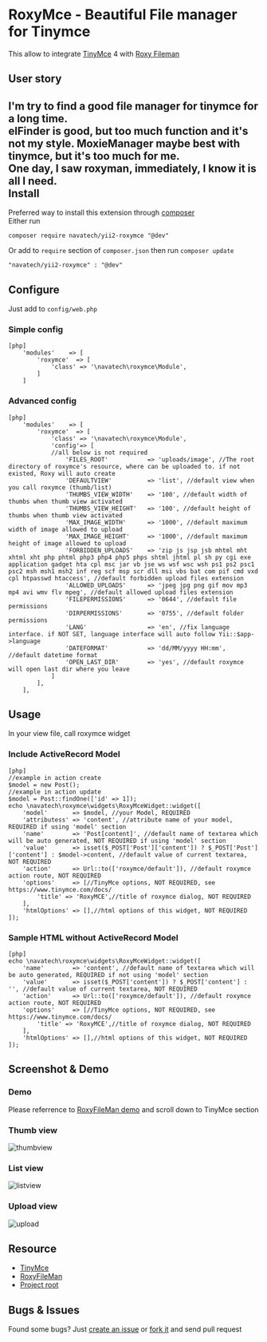# RoxyMce - Beautiful File manager for Tinymce
This allow to integrate [TinyMce](https://github.com/tinymce/tinymce) 4 with [Roxy Fileman](http://roxyfileman.com)

User story
---
I'm try to find a good file manager for tinymce for a long time.  
elFinder is good, but too much function and it's not my style. MoxieManager maybe best with tinymce, but it's too much for me.  
One day, I saw roxyman, immediately, I know it is all I need.  
Install
---
Preferred way to install this extension through [composer](http://getcomposer.org)  
Either run
~~~
composer require navatech/yii2-roxymce "@dev"
~~~
Or add to `require` section of `composer.json` then run `composer update`
~~~
"navatech/yii2-roxymce" : "@dev" 
~~~
Configure
---
Just add to `config/web.php`
### Simple config
~~~
[php]
	'modules'    => [
		'roxymce'  => [
			'class' => '\navatech\roxymce\Module',
		]
	]
~~~
### Advanced config
~~~
[php]
	'modules'    => [
		'roxymce'  => [
			'class' => '\navatech\roxymce\Module',
			'config'=> [
			//all below is not required
				'FILES_ROOT'           => 'uploads/image', //The root directory of roxymce's resource, where can be uploaded to. if not existed, Roxy will auto create
				'DEFAULTVIEW'          => 'list', //default view when you call roxymce (thumb/list)
				'THUMBS_VIEW_WIDTH'    => '100', //default width of thumbs when thumb view activated
				'THUMBS_VIEW_HEIGHT'   => '100', //default height of thumbs when thumb view activated
				'MAX_IMAGE_WIDTH'      => '1000', //default maximum width of image allowed to upload
				'MAX_IMAGE_HEIGHT'     => '1000', //default maximum height of image allowed to upload
				'FORBIDDEN_UPLOADS'    => 'zip js jsp jsb mhtml mht xhtml xht php phtml php3 php4 php5 phps shtml jhtml pl sh py cgi exe application gadget hta cpl msc jar vb jse ws wsf wsc wsh ps1 ps2 psc1 psc2 msh msh1 msh2 inf reg scf msp scr dll msi vbs bat com pif cmd vxd cpl htpasswd htaccess', //default forbidden upload files extension
				'ALLOWED_UPLOADS'      => 'jpeg jpg png gif mov mp3 mp4 avi wmv flv mpeg', //default allowed upload files extension
				'FILEPERMISSIONS'      => '0644', //default file permissions
				'DIRPERMISSIONS'       => '0755', //default folder permissions
				'LANG'                 => 'en', //fix language interface. if NOT SET, language interface will auto follow Yii::$app->language
				'DATEFORMAT'           => 'dd/MM/yyyy HH:mm', //default datetime format
				'OPEN_LAST_DIR'        => 'yes', //default roxymce will open last dir where you leave
			]
		],
	],
~~~
Usage
---
In your view file, call roxymce widget
### Include ActiveRecord Model
~~~
[php]
//example in action create
$model = new Post(); 
//example in action update
$model = Post::findOne(['id' => 1]); 
echo \navatech\roxymce\widgets\RoxyMceWidget::widget([
	'model'       => $model, //your Model, REQUIRED
	'attributess' => 'content', //attribute name of your model, REQUIRED if using 'model' section
	'name'        => 'Post[content]', //default name of textarea which will be auto generated, NOT REQUIRED if using 'model' section
	'value'       => isset($_POST['Post']['content']) ? $_POST['Post']['content'] : $model->content, //default value of current textarea, NOT REQUIRED
	'action'      => Url::to(['roxymce/default']), //default roxymce action route, NOT REQUIRED
	'options'     => [//TinyMce options, NOT REQUIRED, see https://www.tinymce.com/docs/
		'title' => 'RoxyMCE',//title of roxymce dialog, NOT REQUIRED
	],
	'htmlOptions' => [],//html options of this widget, NOT REQUIRED
]);
~~~
### Sample HTML without ActiveRecord Model
~~~
[php]
echo \navatech\roxymce\widgets\RoxyMceWidget::widget([
	'name'        => 'content', //default name of textarea which will be auto generated, REQUIRED if not using 'model' section
	'value'       => isset($_POST['content']) ? $_POST['content'] : '', //default value of current textarea, NOT REQUIRED
	'action'      => Url::to(['roxymce/default']), //default roxymce action route, NOT REQUIRED
	'options'     => [//TinyMce options, NOT REQUIRED, see https://www.tinymce.com/docs/
		'title' => 'RoxyMCE',//title of roxymce dialog, NOT REQUIRED
	],
	'htmlOptions' => [],//html options of this widget, NOT REQUIRED
]);
~~~
Screenshot & Demo
---
### Demo
Please referrence to [RoxyFileMan demo](http://www.roxyfileman.com/demo) and scroll down to TinyMce section
### Thumb view
![thumbview](http://i.imgur.com/mEascq0.png)
### List view
![listview](http://i.imgur.com/IkA92kK.png)
### Upload view
![upload](http://i.imgur.com/9zvpFTM.png)

Resource
---

 * [TinyMce](http://tinymce.com)
 * [RoxyFileMan](http://roxyfileman.com)
 * [Project root](https://github.com/navatech/yii2-roxymce)

Bugs & Issues
---
Found some bugs? Just [create an issue](https://github.com/navatech/yii2-roxymce/issues/new) or [fork it](https://github.com/navatech/yii2-roxymce) and send pull request

